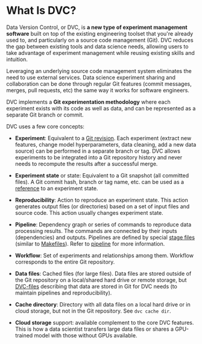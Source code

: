 # What Is DVC?

Data Version Control, or DVC, is **a new type of experiment management
software** built on top of the existing engineering toolset that you're already
used to, and particularly on a source code management (Git). DVC reduces the gap
between existing tools and data science needs, allowing users to take advantage
of experiment management while reusing existing skills and intuition.

Leveraging an underlying source code management system eliminates the need to
use external services. Data science experiment sharing and collaboration can be
done through regular Git features (commit messages, merges, pull requests, etc)
the same way it works for software engineers.

DVC implements a **Git experimentation methodology** where each experiment
exists with its code as well as data, and can be represented as a separate Git
branch or commit.

DVC uses a few core concepts:

- **Experiment**: Equivalent to a
  [Git revision](https://git-scm.com/docs/revisions). Each experiment (extract
  new features, change model hyperparameters, data cleaning, add a new data
  source) can be performed in a separate branch or tag. DVC allows experiments
  to be integrated into a Git repository history and never needs to recompute
  the results after a successful merge.

- **Experiment state** or state: Equivalent to a Git snapshot (all committed
  files). A Git commit hash, branch or tag name, etc. can be used as a
  [reference](https://git-scm.com/book/en/v2/Git-Internals-Git-References) to an
  experiment state.

- **Reproducibility**: Action to reproduce an experiment state. This action
  generates output files (or directories) based on a set of input files and
  source code. This action usually changes experiment state.

- **Pipeline**: Dependency graph or series of commands to reproduce data
  processing results. The commands are connected by their inputs
  (<abbr>dependencies</abbr>) and <abbr>outputs</abbr>. Pipelines are defined by
  special [stage files](/doc/command-reference/run) (similar to
  [Makefiles](https://www.gnu.org/software/make/manual/make.html#Introduction)).
  Refer to [pipeline](/doc/command-reference/pipeline) for more information.

- **Workflow**: Set of experiments and relationships among them. Workflow
  corresponds to the entire Git repository.

- **Data files**: Cached files (for large files). Data files are stored outside
  of the Git repository on a local/shared hard drive or remote storage, but
  [DVC-files](/doc/user-guide/dvc-metafile-formats) describing that data are
  stored in Git for DVC needs (to maintain pipelines and reproducibility).

- **Cache directory**: Directory with all data files on a local hard drive or in
  cloud storage, but not in the Git repository. See `dvc cache dir`.

- **Cloud storage** support: available complement to the core DVC features. This
  is how a data scientist transfers large data files or shares a GPU-trained
  model with those without GPUs available.
